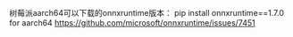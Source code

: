 树莓派aarch64可以下载的onnxruntime版本：
pip install onnxruntime==1.7.0 for aarch64
https://github.com/microsoft/onnxruntime/issues/7451
